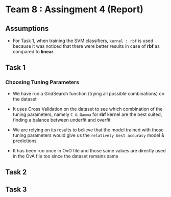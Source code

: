 # Team 8 : Assingment 4 (Report)

## Assumptions

* For Task 1, when training the SVM classifiers, `kernel : rbf` is used because it was noticed that there were better results in case of __rbf__ as compared to __linear__




## Task 1

### Choosing Tuning Parameters

* We have run a GridSearch function (trying all possible combinations) on the dataset

* It uses Cross Validation on the dataset to see which combination of the tuning parameters, namely `C & Gamma` for __rbf__ kernel are the best suited, finding a balance between underfit and overfit

* We are relying on its results to believe that the model trained with those tuning parameters would give us the `relatively best accuracy` model & predictions

* It has been run once in OvO file and those same values are directly used in the OvA file too since the dataset remains same



## Task 2




## Task 3